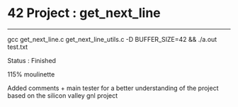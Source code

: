 # 42 Project : get_next_line

-------------------

gcc get_next_line.c get_next_line_utils.c -D BUFFER_SIZE=42 && ./a.out test.txt

Status : Finished

115% moulinette

Added comments + main tester for a better understanding of the project
based on the silicon valley gnl project
